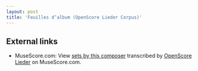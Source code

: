 ```yaml
---
layout: post
title: 'Feuilles d’album (OpenScore Lieder Corpus)'
---
```


## External links

- MuseScore.com: View [sets by this composer] transcribed by [OpenScore Lieder] on MuseScore.com.

[sets by this composer]: https://musescore.com/openscore-lieder-corpus/sets/5079497
[OpenScore Lieder]: https://musescore.com/openscore-lieder-corpus


